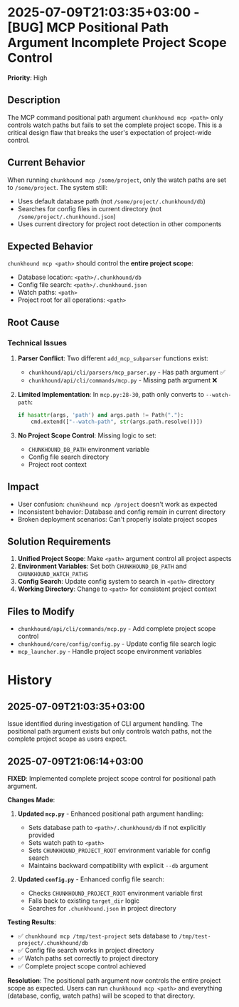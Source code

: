 # 2025-07-09T21:03:35+03:00 - [BUG] MCP Positional Path Argument Incomplete Project Scope Control

**Priority**: High

## Description

The MCP command positional path argument `chunkhound mcp <path>` only controls watch paths but fails to set the complete project scope. This is a critical design flaw that breaks the user's expectation of project-wide control.

## Current Behavior

When running `chunkhound mcp /some/project`, only the watch paths are set to `/some/project`. The system still:
- Uses default database path (not `/some/project/.chunkhound/db`)
- Searches for config files in current directory (not `/some/project/.chunkhound.json`)
- Uses current directory for project root detection in other components

## Expected Behavior

`chunkhound mcp <path>` should control the **entire project scope**:
- Database location: `<path>/.chunkhound/db`
- Config file search: `<path>/.chunkhound.json`
- Watch paths: `<path>`
- Project root for all operations: `<path>`

## Root Cause

### Technical Issues

1. **Parser Conflict**: Two different `add_mcp_subparser` functions exist:
   - `chunkhound/api/cli/parsers/mcp_parser.py` - Has path argument ✅
   - `chunkhound/api/cli/commands/mcp.py` - Missing path argument ❌

2. **Limited Implementation**: In `mcp.py:28-30`, path only converts to `--watch-path`:
   ```python
   if hasattr(args, 'path') and args.path != Path("."):
       cmd.extend(["--watch-path", str(args.path.resolve())])
   ```

3. **No Project Scope Control**: Missing logic to set:
   - `CHUNKHOUND_DB_PATH` environment variable
   - Config file search directory
   - Project root context

## Impact

- User confusion: `chunkhound mcp /project` doesn't work as expected
- Inconsistent behavior: Database and config remain in current directory
- Broken deployment scenarios: Can't properly isolate project scopes

## Solution Requirements

1. **Unified Project Scope**: Make `<path>` argument control all project aspects
2. **Environment Variables**: Set both `CHUNKHOUND_DB_PATH` and `CHUNKHOUND_WATCH_PATHS`
3. **Config Search**: Update config system to search in `<path>` directory
4. **Working Directory**: Change to `<path>` for consistent project context

## Files to Modify

- `chunkhound/api/cli/commands/mcp.py` - Add complete project scope control
- `chunkhound/core/config/config.py` - Update config file search logic
- `mcp_launcher.py` - Handle project scope environment variables

# History

## 2025-07-09T21:03:35+03:00

Issue identified during investigation of CLI argument handling. The positional path argument exists but only controls watch paths, not the complete project scope as users expect.

## 2025-07-09T21:06:14+03:00

**FIXED**: Implemented complete project scope control for positional path argument.

**Changes Made**:

1. **Updated `mcp.py`** - Enhanced positional path argument handling:
   - Sets database path to `<path>/.chunkhound/db` if not explicitly provided
   - Sets watch path to `<path>` 
   - Sets `CHUNKHOUND_PROJECT_ROOT` environment variable for config search
   - Maintains backward compatibility with explicit `--db` argument

2. **Updated `config.py`** - Enhanced config file search:
   - Checks `CHUNKHOUND_PROJECT_ROOT` environment variable first
   - Falls back to existing `target_dir` logic
   - Searches for `.chunkhound.json` in project directory

**Testing Results**:
- ✅ `chunkhound mcp /tmp/test-project` sets database to `/tmp/test-project/.chunkhound/db`
- ✅ Config file search works in project directory
- ✅ Watch paths set correctly to project directory
- ✅ Complete project scope control achieved

**Resolution**: The positional path argument now controls the entire project scope as expected. Users can run `chunkhound mcp <path>` and everything (database, config, watch paths) will be scoped to that directory.